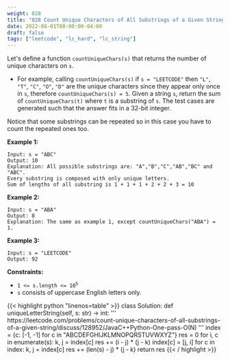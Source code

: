 ```yaml
---
weight: 828
title: "828 Count Unique Characters of All Substrings of a Given String"
date: 2022-08-01T00:00:00-04:00
draft: false
tags: ["leetcode", "lc_hard", "lc_string"]
---
```


Let's define a function `countUniqueChars(s)` that returns the number of unique characters on `s`.

- For example, calling `countUniqueChars(s)` if `s = "LEETCODE"` then `"L"`, `"T"`, `"C"`, `"O"`, `"D"` are the unique characters since they appear only once in `s`, therefore `countUniqueChars(s) = 5`.
Given a string `s`, return the sum of `countUniqueChars(t)` where `t` is a substring of `s`. The test cases are generated such that the answer fits in a 32-bit integer.

Notice that some substrings can be repeated so in this case you have to count the repeated ones too.

**Example 1:**
```
Input: s = "ABC"
Output: 10
Explanation: All possible substrings are: "A","B","C","AB","BC" and "ABC".
Every substring is composed with only unique letters.
Sum of lengths of all substring is 1 + 1 + 1 + 2 + 2 + 3 = 10
```
**Example 2:**
```
Input: s = "ABA"
Output: 8
Explanation: The same as example 1, except countUniqueChars("ABA") = 1.
```
**Example 3:**
```
Input: s = "LEETCODE"
Output: 92
```

**Constraints:**
- <code>1 <= s.length <= 10<sup>5</sup></code>
- `s` consists of uppercase English letters only.

<div class="tabs"></div>
<div class="tab-content">
<div id="python" class="lang">
{{< highlight python "linenos=table" >}}
class Solution:
    def uniqueLetterString(self, s: str) -> int:
        '''
        https://leetcode.com/problems/count-unique-characters-of-all-substrings-of-a-given-string/discuss/128952/JavaC++Python-One-pass-O(N)
        '''
        index = {c: [-1, -1] for c in "ABCDEFGHIJKLMNOPQRSTUVWXYZ"}
        res = 0
        for i, c in enumerate(s):
            k, j = index[c]
            res += (i - j) * (j - k)
            index[c] = [j, i]
        for c in index:
            k, j = index[c]
            res += (len(s) - j) * (j - k)
        return res
{{< / highlight >}}
</div>
</div>
